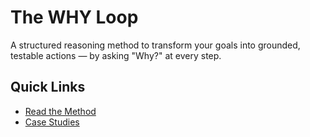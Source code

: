 # The WHY Loop

A structured reasoning method to transform your goals into grounded, testable actions — by asking "Why?" at every step.

## Quick Links

- [Read the Method](method.md)
- [Case Studies](cases.md)